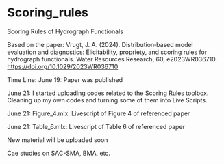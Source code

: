 # Scoring_rules
Scoring Rules of Hydrograph Functionals

Based on the paper:
Vrugt, J. A. (2024). Distribution‐based model evaluation and diagnostics: Elicitability, propriety, and scoring rules for hydrograph functionals. Water Resources Research, 60,
e2023WR036710. https://doi.org/10.1029/2023WR036710

Time Line:
June 19: Paper was published

June 21: I started uploading codes related to the Scoring Rules toolbox. Cleaning up my own codes and turning some of them into Live Scripts. 

June 21: Figure_4.mlx: Livescript of Figure 4 of referenced paper

June 21: Table_6.mlx: Livescript of Table 6 of referenced paper

New material will be uploaded soon

Cae studies on SAC-SMA, BMA, etc.

